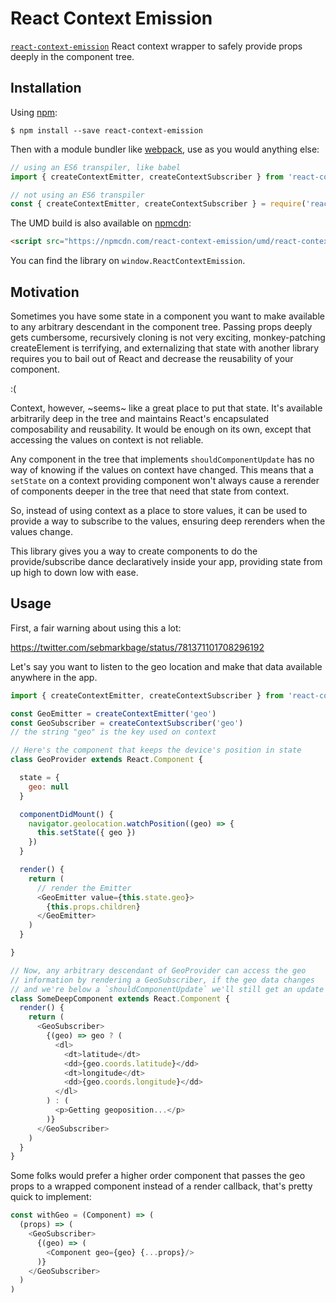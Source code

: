# React Context Emission

[npm-badge]: https://img.shields.io/npm/v/react-context-emission.svg?style=flat-square
[npm]: https://www.npmjs.com/package/react-context-emission

[`react-context-emission`](https://www.npmjs.com/package/react-context-emission) React context wrapper to safely provide props deeply in the component tree.

## Installation

Using [npm](https://www.npmjs.com/):

    $ npm install --save react-context-emission

Then with a module bundler like [webpack](https://webpack.github.io/), use as you would anything else:

```js
// using an ES6 transpiler, like babel
import { createContextEmitter, createContextSubscriber } from 'react-context-emission'

// not using an ES6 transpiler
const { createContextEmitter, createContextSubscriber } = require('react-context-emission')
```

The UMD build is also available on [npmcdn](https://npmcdn.com):

```html
<script src="https://npmcdn.com/react-context-emission/umd/react-context-emission.min.js"></script>
```

You can find the library on `window.ReactContextEmission`.

## Motivation

Sometimes you have some state in a component you want to make available to any arbitrary descendant in the component tree. Passing props deeply gets cumbersome, recursively cloning is not very exciting, monkey-patching createElement is terrifying, and externalizing that state with another library requires you to bail out of React and decrease the reusability of your component.

:(

Context, however, ~seems~ like a great place to put that state. It's available arbitrarily deep in the tree and maintains React's encapsulated composability and reusability. It would be enough on its own, except that accessing the values on context is not reliable.

Any component in the tree that implements `shouldComponentUpdate` has no way of knowing if the values on context have changed. This means that a `setState` on a context providing component won't always cause a rerender of components deeper in the tree that need that state from context.

So, instead of using context as a place to store values, it can be used to provide a way to subscribe to the values, ensuring deep rerenders when the values change.

This library gives you a way to create components to do the provide/subscribe dance declaratively inside your app, providing state from up high to down low with ease.

## Usage

First, a fair warning about using this a lot:

https://twitter.com/sebmarkbage/status/781371101708296192

Let's say you want to listen to the geo location and make that data available anywhere in the app.

```js
import { createContextEmitter, createContextSubscriber } from 'react-context-emission'

const GeoEmitter = createContextEmitter('geo')
const GeoSubscriber = createContextSubscriber('geo')
// the string "geo" is the key used on context

// Here's the component that keeps the device's position in state
class GeoProvider extends React.Component {

  state = {
    geo: null
  }

  componentDidMount() {
    navigator.geolocation.watchPosition((geo) => {
      this.setState({ geo })
    })
  }

  render() {
    return (
      // render the Emitter
      <GeoEmitter value={this.state.geo}>
        {this.props.children}
      </GeoEmitter>
    )
  }

}

// Now, any arbitrary descendant of GeoProvider can access the geo
// information by rendering a GeoSubscriber, if the geo data changes
// and we're below a `shouldComponentUpdate` we'll still get an update
class SomeDeepComponent extends React.Component {
  render() {
    return (
      <GeoSubscriber>
        {(geo) => geo ? (
          <dl>
            <dt>latitude</dt>
            <dd>{geo.coords.latitude}</dd>
            <dt>longitude</dt>
            <dd>{geo.coords.longitude}</dd>
          </dl>
        ) : (
          <p>Getting geoposition...</p>
        )}
      </GeoSubscriber>
    )
  }
}
```

Some folks would prefer a higher order component that passes the geo props to a wrapped component instead of a render callback, that's pretty quick to implement:

```js
const withGeo = (Component) => (
  (props) => (
    <GeoSubscriber>
      {(geo) => (
        <Component geo={geo} {...props}/>
      )}
    </GeoSubscriber>
  )
)
```
